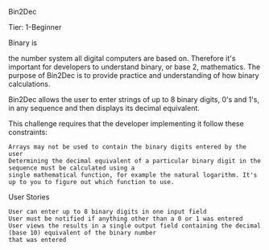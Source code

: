 Bin2Dec

Tier: 1-Beginner

Binary is

the number system all digital computers are based on. Therefore it's important for developers to understand binary, 
or base 2, mathematics. The purpose of Bin2Dec is to provide practice and understanding of how binary calculations.

Bin2Dec allows the user to enter strings of up to 8 binary digits, 0's and 1's, in any sequence and then displays
 its decimal equivalent.

This challenge requires that the developer implementing it follow these constraints:

    Arrays may not be used to contain the binary digits entered by the user
    Determining the decimal equivalent of a particular binary digit in the sequence must be calculated using a 
    single mathematical function, for example the natural logarithm. It's up to you to figure out which function to use.

User Stories

    User can enter up to 8 binary digits in one input field
    User must be notified if anything other than a 0 or 1 was entered
    User views the results in a single output field containing the decimal (base 10) equivalent of the binary number 
    that was entered
